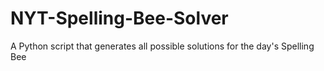 # NYT-Spelling-Bee-Solver
A Python script that generates all possible solutions for the day's Spelling Bee
